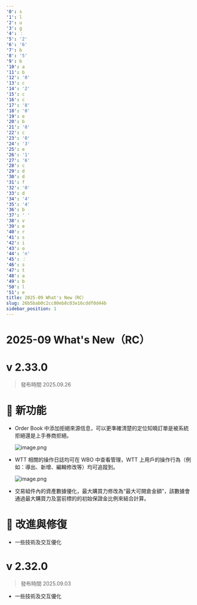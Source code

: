 ```yaml
---
'0': s
'1': l
'2': u
'3': g
'4': ：
'5': '2'
'6': '6'
'7': b
'8': '5'
'9': b
'10': a
'11': b
'12': '0'
'13': c
'14': '2'
'15': c
'16': c
'17': '8'
'18': '0'
'19': e
'20': b
'21': '8'
'22': c
'23': '0'
'24': '3'
'25': e
'26': '1'
'27': '6'
'28': c
'29': d
'30': d
'31': f
'32': '0'
'33': d
'34': '4'
'35': '4'
'36': b
'37': ' '
'38': v
'39': e
'40': r
'41': s
'42': i
'43': o
'44': 'n'
'45': ：
'46': s
'47': t
'48': a
'49': b
'50': l
'51': e
title: 2025-09 What's New（RC）
slug: 26b5bab0c2cc80eb8c03e16cddf0d44b
sidebar_position: 1
---
```



# 2025-09 What's New（RC）


# v 2.33.0

> 發布時間   2025.09.26

# 🎉 新功能

- Order Book 中添加拒絕來源信息，可以更準確清楚的定位知曉訂單是被系統拒絕還是上手券商拒絕。

    ![image.png](/assets/2f48eee2eb92c17111280cbfd619d57d.png)

- WTT 相關的操作日誌均可在 WBO 中查看管理，WTT 上用戶的操作行為（例如：導出、新增、編輯修改等）均可追蹤到。

    ![image.png](/assets/c66760ccb619088c5470ca4be7f9dc43.png)

- 交易組件內的資產數據優化，最大購買力修改為“最大可開倉金額”，該數據會通過最大購買力及當前標的的初始保證金比例來結合計算。

# 📌 改進與修復

- 一些技術及交互優化

# v 2.32.0

> 發布時間   2025.09.03
- 一些技術及交互優化
